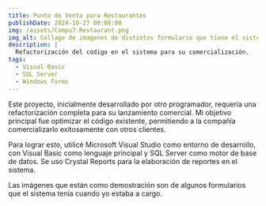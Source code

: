 ```yaml
---
title: Punto de Venta para Restaurantes
publishDate: 2024-10-27 00:00:00
img: /assets/Compu7-Restaurant.png
img_alt: Collage de imagenes de distintos formulario que tiene el sistema. 
description: |
  Refactorización del código en el sistema para su comercialización.
tags:
  - Visual Basic
  - SQL Server
  - Windows Forms
---
```


Este proyecto, inicialmente desarrollado por otro programador, requería una refactorización completa para su lanzamiento comercial. Mi objetivo principal fue optimizar el código existente, permitiendo a la compañía comercializarlo exitosamente con otros clientes.

Para lograr esto, utilicé Microsoft Visual Studio como entorno de desarrollo, con Visual Basic como lenguaje principal y SQL Server como motor de base de datos. Se uso Crystal Reports para la elaboración de reportes en el sistema.

Las imágenes que están como demostración son de algunos formularios que el sistema tenía cuando yo estaba a cargo.
